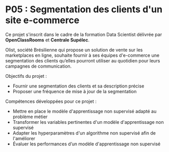 # P05 : Segmentation des clients d'un site e-commerce
Ce projet s'inscrit dans le cadre de la formation Data Scientist délivrée par **OpenClassRooms** et **Centrale Supélec**.

Olist, société Brésilienne qui propose un solution de vente sur les marketplaces en ligne, souhaite fournir à ses équipes d'e-commerce une segmentation des clients qu’elles pourront utiliser au quotidien pour leurs campagnes de communication.

Objectifs du projet :
- Fournir une segmentation des clients et sa description précise
- Proposer une fréquence de mise à jour de la segmentation 



Compétences développées pour ce projet :
- Mettre en place le modèle d'apprentissage non supervisé adapté au problème métier
- Transformer les variables pertinentes d'un modèle d'apprentissage non supervisé
- Adapter les hyperparamètres d'un algorithme non supervisé afin de l'améliorer
- Évaluer les performances d’un modèle d'apprentissage non supervisé
